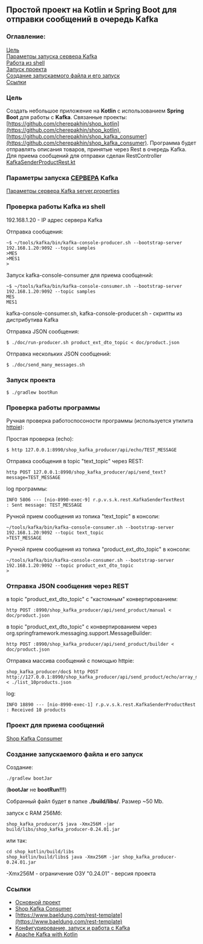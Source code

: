 ## Простой проект на Kotlin и Spring Boot для отправки сообщений в очередь Kafka

### Оглавление:
[Цель](#target)<br/>
[Параметры запуска сервера Kafka](#parameters)<br/>
[Работа из shell](#work_in_shell)<br/>
[Запуск проекта](#run_project)<br/>
[Создание запускаемого файла и его запуск](#create_runable)<br/>
[Ссылки](#links)<br/>

<a id="target"></a>
### Цель

Cоздать небольшое приложение на <b>Kotlin</b> с использованием <b>Spring Boot</b> для работы с <b>Kafka</b>.
Связанные проекты: [https://github.com/cherepakhin/shop_kotlin](https://github.com/cherepakhin/shop_kotlin), [https://github.com/cherepakhin/shop_kafka_consumer](https://github.com/cherepakhin/shop_kafka_consumer). 
Программа будет отправлять описания товаров, принятые через Rest в очередь Kafka. Для приема сообщений для отправки сделан RestController [KafkaSenderProductRest.kt](https://github.com/cherepakhin/shop_kafka_producer/blob/dev/src/main/kotlin/ru/perm/v/shopkotlin/kafka_producer/KafkaSenderProductRest.kt)

<a id="parameters"></a>
### Параметры запуска <ins>СЕРВЕРА</ins> Kafka

[Параметры сервера Kafka server.properties](https://github.com/cherepakhin/shop_kafka_producer/blob/src/main/kotlin/)

<a id="work_in_shell"></a>
### Проверка работы Kafka из shell

192.168.1.20 - IP адрес сервера Kafka

Отправка сообщения:

````shell
~$ ~/tools/kafka/bin/kafka-console-producer.sh --bootstrap-server 192.168.1.20:9092 --topic samples
>MES
>MES1
>
````

Запуск kafka-console-consumer для приема сообщений:

````shell
~$ ~/tools/kafka/bin/kafka-console-consumer.sh --bootstrap-server 192.168.1.20:9092 --topic samples
MES
MES1
````

kafka-console-consumer.sh, kafka-console-producer.sh - скрипты из дистрибутива Kafka

Отправка JSON сообщения:

````shell
$ ./doc/run-producer.sh product_ext_dto_topic < doc/product.json
````

Отправка нескольких JSON сообщений:

````shell
$ ./doc/send_many_messages.sh
````

<a id="run_project"></a>
### Запуск проекта

````shell
$ ./gradlew bootRun
````

### Проверка работы программы

Ручная проверка работоспосоности программы (используется утилита [httpie](https://httpie.io/)):

Простая проверка (echo):

````shell
$ http 127.0.0.1:8990/shop_kafka_producer/api/echo/TEST_MESSAGE
````

Отправка сообщения в topic "text_topic" через REST:

````shell
http POST 127.0.0.1:8990/shop_kafka_producer/api/send_text?message=TEST_MESSAGE

````

log программы:

````text
INFO 5806 --- [nio-8990-exec-9] r.p.v.s.k.rest.KafkaSenderTextRest       : Sent message: TEST_MESSAGE

````

Ручной прием сообщения из топика "text_topic" в консоли:

````shell
~/tools/kafka/bin/kafka-console-consumer.sh --bootstrap-server 192.168.1.20:9092 --topic text_topic
>TEST_MESSAGE
````

Ручной прием сообщения из топика "product_ext_dto_topic" в консоли:

````shell
~/tools/kafka/bin/kafka-console-consumer.sh --bootstrap-server 192.168.1.20:9092 --topic product_ext_dto_topic
>
````

### Отправка JSON сообщения  через REST 

в topic "product_ext_dto_topic" с "кастомным" конвертированием: 

````shell
http POST :8990/shop_kafka_producer/api/send_product/manual < doc/product.json

````

в topic "product_ext_dto_topic" с конвертированием через org.springframework.messaging.support.MessageBuilder:

````shell
http POST :8990/shop_kafka_producer/api/send_product/builder < doc/product.json

````

Отправка массива сообщений с помощью httpie:

````shell
shop_kafka_producer/doc$ http POST http://127.0.0.1:8990/shop_kafka_producer/api/send_product/echo/array_message < ./list_10products.json
````

log:

````shell
INFO 18890 --- [nio-8990-exec-1] r.p.v.s.k.rest.KafkaSenderProductRest    : Received 10 products
````

### Проект для приема сообщений

[Shop Kafka Consumer](https://github.com/cherepakhin/shop_kafka_consumer)

<a id="create_runable"></a>
### Создание запускаемого файла и его запуск

Создание:

````shell
./gradlew bootJar
````
(**bootJar** не **bootRun!!!**)

Собранный файл будет в папке **./build/libs/**. Размер ~50 Mb.

запуск с RAM 256Мб:

````shell
shop_kafka_producer/$ java -Xmx256M -jar build/libs/shop_kafka_producer-0.24.01.jar
````

или так:

````shell
cd shop_kotlin/build/libs 
shop_kotlin/build/libs$ java -Xmx256M -jar shop_kafka_producer-0.24.01.jar
````

-Xmx256M - ограничение ОЗУ
"0.24.01" - версия проекта 

<a id="links"></a>
### Ссылки

- [Основной проект](https://github.com/cherepakhin/shop_kotlin)
- [Shop Kafka Consumer](https://github.com/cherepakhin/shop_kafka_consumer)
- [https://www.baeldung.com/rest-template](https://www.baeldung.com/rest-template)
- [Конфигурирование, запуск и работа с Kafka](http://v.perm.ru/main/index.php/homepage/66-konfigurirovanie-zapusk-i-rabota-s-kafka)
- [Apache Kafka with Kotlin](https://www.baeldung.com/kotlin/apache-kafka)